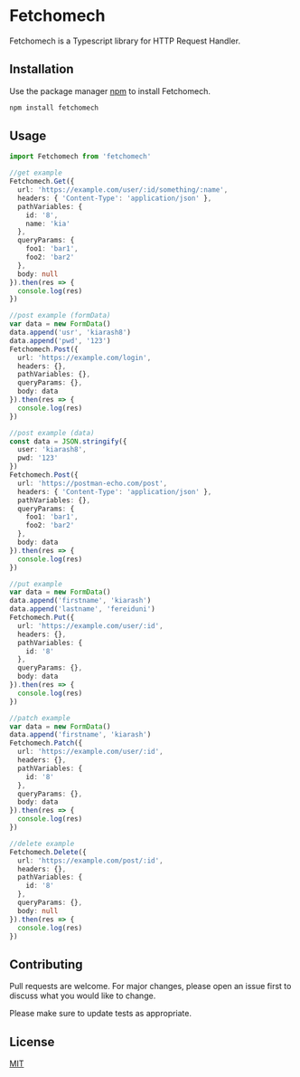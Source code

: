 # Fetchomech

Fetchomech is a Typescript library for HTTP Request Handler.

## Installation

Use the package manager [npm](https://www.npmjs.com/) to install Fetchomech.

```bash
npm install fetchomech
```

## Usage

```typescript
import Fetchomech from 'fetchomech'

//get example
Fetchomech.Get({
  url: 'https://example.com/user/:id/something/:name',
  headers: { 'Content-Type': 'application/json' },
  pathVariables: {
    id: '8',
    name: 'kia'
  },
  queryParams: {
    foo1: 'bar1',
    foo2: 'bar2'
  },
  body: null
}).then(res => {
  console.log(res)
})

//post example (formData)
var data = new FormData()
data.append('usr', 'kiarash8')
data.append('pwd', '123')
Fetchomech.Post({
  url: 'https://example.com/login',
  headers: {},
  pathVariables: {},
  queryParams: {},
  body: data
}).then(res => {
  console.log(res)
})

//post example (data)
const data = JSON.stringify({
  user: 'kiarash8',
  pwd: '123'
})
Fetchomech.Post({
  url: 'https://postman-echo.com/post',
  headers: { 'Content-Type': 'application/json' },
  pathVariables: {},
  queryParams: {
    foo1: 'bar1',
    foo2: 'bar2'
  },
  body: data
}).then(res => {
  console.log(res)
})

//put example
var data = new FormData()
data.append('firstname', 'kiarash')
data.append('lastname', 'fereiduni')
Fetchomech.Put({
  url: 'https://example.com/user/:id',
  headers: {},
  pathVariables: {
    id: '8'
  },
  queryParams: {},
  body: data
}).then(res => {
  console.log(res)
})

//patch example
var data = new FormData()
data.append('firstname', 'kiarash')
Fetchomech.Patch({
  url: 'https://example.com/user/:id',
  headers: {},
  pathVariables: {
    id: '8'
  },
  queryParams: {},
  body: data
}).then(res => {
  console.log(res)
})

//delete example
Fetchomech.Delete({
  url: 'https://example.com/post/:id',
  headers: {},
  pathVariables: {
    id: '8'
  },
  queryParams: {},
  body: null
}).then(res => {
  console.log(res)
})
```

## Contributing

Pull requests are welcome. For major changes, please open an issue first to discuss what you would like to change.

Please make sure to update tests as appropriate.

## License

[MIT](https://choosealicense.com/licenses/mit/)
